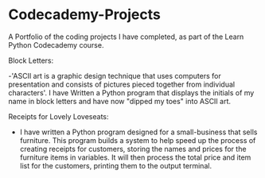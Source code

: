 # Codecademy-Projects
A Portfolio of the coding projects I have completed, as part of the Learn Python Codecademy course.


Block Letters:

-'ASCII art is a graphic design technique that uses computers for presentation and consists of pictures pieced together from individual characters'. 
I have Written a Python program that displays the initials of my name in block letters and have now "dipped my toes" into ASCII art.

Receipts for Lovely Loveseats:

- I have written a Python program designed for a small-business that sells furniture. This program builds a system to help speed up the process of creating receipts for customers, storing the names and prices for the furniture items in variables. It will then process the total price and item list for the customers, printing them to the output terminal.





